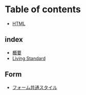 # Table of contents

* [HTML](README.md)

## index

* [概要](index/gai-yao.md)
* [Living Standard](index/living-standard.md)

## Form

* [フォーム共通スタイル](form/fmusutairu.md)
